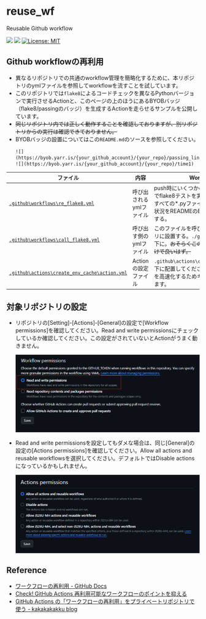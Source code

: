# reuse_wf
Reusable Github workflow

![](https://byob.yarr.is/JS2IIU-MH/reuse_wf/passing_lints)
![](https://byob.yarr.is/JS2IIU-MH/reuse_wf/time1)
[![License: MIT](https://img.shields.io/badge/License-MIT-brightgreen.svg)](LICENSE)

## Github workflowの再利用
- 異なるリポジトリでの共通のworkflow管理を簡略化するために、本リポジトリのymlファイルを参照してworkflowを流すことを試しています。
- このリポジトリでは`flake8`によるコードチェックを異なるPythonバージョンで実行させるActionと、このページの上のほうにあるBYOBバッジ（flake8/passingのバッジ）を生成するActionを走らせるサンプルを公開しています。
- ~~同じリポジトリ内では正しく動作することを確認しておりますが、別リポジトリからの実行は確認できておりません。~~
- BYOBバッジの設置についてはこの`README.md`のソースを参照してください。
    ```raw
    ![](https://byob.yarr.is/{your_github_account}/{your_repo}/passing_lints)
    ![](https://byob.yarr.is/{your_github_account}/{your_repo}/time1)
    ```

| ファイル        | 内容 | Workflow | 
| --------------- | ---- | --- | 
| [`.github\workflows\re_flake8.yml`](.github\workflows\re_flake8.yml)   | 呼び出されるymlファイル | push時にいくつかのPythonバージョンでflake8テストを実行。リポジトリ内すべての*.pyファイルが対象。テスト状況をREADMEのBYOBバッジで表示する。 | 
| [`.github\workflows\call_flake8.yml`](.github\workflows\call_flake8.yml) | 呼び出す側のymlファイル | このファイルを呼び出す側のリポジトリに設置する。`./github/workflow/`の下に。~~おそらくこのファイルを置くだけで良いはず。~~ | 
| [`.github\actions\create_env_cache\action.yml`](.github\actions\create_env_cache\action.yml) | Actionの設定ファイル | `.github\actions\create_env_cache\`以下に配置してください。Actionsの実行を高速化するためキャッシュを生成します。 | 

## 対象リポジトリの設定
- リポジトリの[Setting]-[Actions]-[General]の設定で[Workflow permissions]を確認してください。Read and write permissionsにチェックしているか確認してください。この設定がされていないとActionがうまく動きません。

  <img src="./doc/004.png" width=600>

- Read and write permissionsを設定してもダメな場合は、同じ[General]の設定の[Actions permissions]を確認してください。Allow all actions and reusable workflowsを選択してください。デフォルトではDisable actionsになっているかもしれません。

  <img src="./doc/003.png" width=600>

## Reference
- [ワークフローの再利用 - GitHub Docs](https://docs.github.com/ja/actions/using-workflows/reusing-workflows)
- [Check! GitHub Actions 再利用可能なワークフローのポイントを抑える](https://zenn.dev/dzeyelid/articles/fc4bd999fbccd8)
- [GitHub Actions の「ワークフローの再利用」をプライベートリポジトリで使う - kakakakakku blog](https://kakakakakku.hatenablog.com/entry/2023/01/10/081119)
